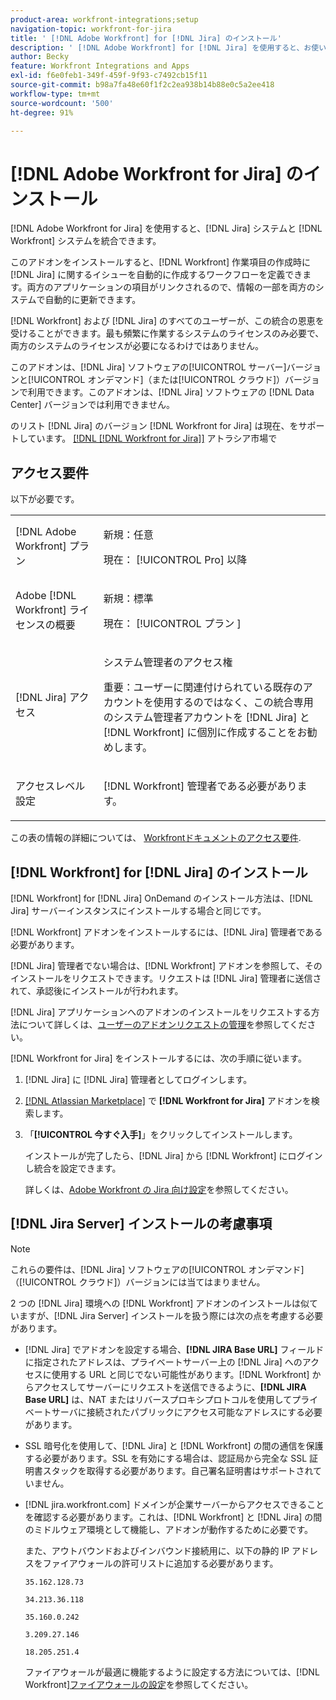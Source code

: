 ```yaml
---
product-area: workfront-integrations;setup
navigation-topic: workfront-for-jira
title: ' [!DNL Adobe Workfront] for [!DNL Jira] のインストール'
description: ' [!DNL Adobe Workfront] for [!DNL Jira] を使用すると、お使いの [!DNL Jira] システムと [!DNL Workfront] システムを統合できます。'
author: Becky
feature: Workfront Integrations and Apps
exl-id: f6e0feb1-349f-459f-9f93-c7492cb15f11
source-git-commit: b98a7fa48e60f1f2c2ea938b14b88e0c5a2ee418
workflow-type: tm+mt
source-wordcount: '500'
ht-degree: 91%

---
```


# [!DNL Adobe Workfront for Jira] のインストール

[!DNL Adobe Workfront for Jira] を使用すると、[!DNL Jira] システムと [!DNL Workfront] システムを統合できます。

このアドオンをインストールすると、[!DNL Workfront] 作業項目の作成時に [!DNL Jira] に関するイシューを自動的に作成するワークフローを定義できます。両方のアプリケーションの項目がリンクされるので、情報の一部を両方のシステムで自動的に更新できます。

[!DNL Workfront] および [!DNL Jira] のすべてのユーザーが、この統合の恩恵を受けることができます。最も頻繁に作業するシステムのライセンスのみ必要で、両方のシステムのライセンスが必要になるわけではありません。

このアドオンは、[!DNL Jira] ソフトウェアの[!UICONTROL サーバー]バージョンと[!UICONTROL オンデマンド]（または[!UICONTROL クラウド]）バージョンで利用できます。このアドオンは、[!DNL Jira] ソフトウェアの [!DNL Data Center] バージョンでは利用できません。

のリスト [!DNL Jira] のバージョン [!DNL Workfront for Jira] は現在、をサポートしています。 [[!DNL [!DNL Workfront for Jira]]](https://marketplace.atlassian.com/apps/1218653/workfront-for-jira?hosting=cloud&amp;tab=overview) アトラシア市場で

## アクセス要件

以下が必要です。

<table style="table-layout:auto"> 
 <col> 
 <col> 
 <tbody> 
  <tr> 
   <td role="rowheader">[!DNL Adobe Workfront] プラン</td> 
   <td> 
   <p>新規：任意</p>
   <p>現在： [!UICONTROL Pro] 以降</p> </td> 
  </tr> 
  <tr> 
   <td role="rowheader">Adobe [!DNL Workfront] ライセンスの概要</td> 
   <td> 
   <p>新規：標準</p>
   <p>現在： [!UICONTROL プラン ]</p></td> 
  </tr> 
  <tr> 
   <td role="rowheader">[!DNL Jira] アクセス</td> 
   <td> <p>システム管理者のアクセス権</p> <p>重要：ユーザーに関連付けられている既存のアカウントを使用するのではなく、この統合専用のシステム管理者アカウントを [!DNL Jira] と [!DNL Workfront] に個別に作成することをお勧めします。</p> </td> 
  </tr> 
  <tr> 
   <td role="rowheader">アクセスレベル設定</td> 
   <td><p>[!DNL Workfront] 管理者である必要があります。</p></td> 
  </tr> 
 </tbody> 
</table>

この表の情報の詳細については、 [Workfrontドキュメントのアクセス要件](/help/quicksilver/administration-and-setup/add-users/access-levels-and-object-permissions/access-level-requirements-in-documentation.md).

## [!DNL Workfront] for [!DNL Jira] のインストール

[!DNL Workfront] for [!DNL Jira] OnDemand のインストール方法は、[!DNL Jira] サーバーインスタンスにインストールする場合と同じです。

[!DNL Workfront] アドオンをインストールするには、[!DNL Jira] 管理者である必要があります。

[!DNL Jira] 管理者でない場合は、[!DNL Workfront] アドオンを参照して、そのインストールをリクエストできます。リクエストは [!DNL Jira] 管理者に送信されて、承認後にインストールが行われます。

[!DNL Jira] アプリケーションへのアドオンのインストールをリクエストする方法について詳しくは、[ユーザーのアドオンリクエストの管理](https://confluence.atlassian.com/upm/managing-user-requests-for-add-ons-781394968.html)を参照してください。

[!DNL Workfront for Jira] をインストールするには、次の手順に従います。

1. [!DNL Jira] に [!DNL Jira] 管理者としてログインします。
1. [[!DNL Atlassian Marketplace]](https://marketplace.atlassian.com/apps/1218653/workfront-for-jira?hosting=cloud&amp;tab=overview) で **[!DNL Workfront for Jira]** アドオンを検索します。

1. 「**[!UICONTROL 今すぐ入手]**」をクリックしてインストールします。

   インストールが完了したら、[!DNL Jira] から [!DNL Workfront] にログインし統合を設定できます。

   詳しくは、[Adobe Workfront の Jira 向け設定](../../workfront-integrations-and-apps/use-workfront-with-jira/configure-workfront-for-jira.md)を参照してください。

## [!DNL Jira Server] インストールの考慮事項

>[!NOTE]
>
>これらの要件は、[!DNL Jira] ソフトウェアの[!UICONTROL オンデマンド]（[!UICONTROL クラウド]）バージョンには当てはまりません。

2 つの [!DNL Jira] 環境への [!DNL Workfront] アドオンのインストールは似ていますが、[!DNL Jira Server] インストールを扱う際には次の点を考慮する必要があります。

* [!DNL Jira] でアドオンを設定する場合、**[!DNL JIRA Base URL]** フィールドに指定されたアドレスは、プライベートサーバー上の [!DNL Jira] へのアクセスに使用する URL と同じでない可能性があります。[!DNL Workfront] からアクセスしてサーバーにリクエストを送信できるように、**[!DNL JIRA Base URL]** は、NAT またはリバースプロキシプロトコルを使用してプライベートサーバに接続されたパブリックにアクセス可能なアドレスにする必要があります。

* SSL 暗号化を使用して、[!DNL Jira] と [!DNL Workfront] の間の通信を保護する必要があります。SSL を有効にする場合は、認証局から完全な SSL 証明書スタックを取得する必要があります。自己署名証明書はサポートされていません。
* [!DNL jira.workfront.com] ドメインが企業サーバーからアクセスできることを確認する必要があります。これは、[!DNL Workfront] と [!DNL Jira] の間のミドルウェア環境として機能し、アドオンが動作するために必要です。

  また、アウトバウンドおよびインバウンド接続用に、以下の静的 IP アドレスをファイアウォールの許可リストに追加する必要があります。

  `35.162.128.73`

  `34.213.36.118`

  `35.160.0.242`

  `3.209.27.146`

  `18.205.251.4`

  ファイアウォールが最適に機能するように設定する方法については、[!DNL Workfront][ファイアウォールの設定](../../administration-and-setup/get-started-wf-administration/configure-your-firewall.md)を参照してください。

